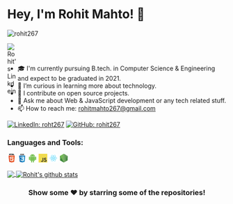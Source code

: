 # Hey, I'm Rohit Mahto! 👋

<p align="left"> <img src="https://komarev.com/ghpvc/?username=shi-wal&label=Views&color=blue&style=plastic" alt="rohit267" /> </p>

<!-- <a href="https://twitter.com/shi__wal">
  <img align="left" alt="Shivangi's Twitter" width="22px" src="https://cdn.jsdelivr.net/npm/simple-icons@v3/icons/twitter.svg" />
</a> -->
<a href="https://www.linkedin.com/in/rohit-mahto-489526149">
  <img align="left" alt="Rohit's Linkdein" width="22px" src="https://cdn.jsdelivr.net/npm/simple-icons@v3/icons/linkedin.svg" />
</a>
<!-- <a href="">
  <img align="left" alt="Shivangi's Instagram" width="22px" src="https://cdn.jsdelivr.net/npm/simple-icons@v3/icons/instagram.svg" />
</a> -->
<!-- <a href="">
  <img align="left" alt="Shivangi's Facebook" width="22px" src="https://cdn.jsdelivr.net/npm/simple-icons@v3/icons/facebook.svg" />
</a> -->


<br/>
<br/>


- 🎓 I'm currently pursuing B.tech. in Computer Science & Engineering and expect to be graduated in 2021.
- 🌱 I’m curious in learning more about technology.
- 🤔 I contribute on open source projects.
- 💬 Ask me about Web & JavaScript development or any tech related stuff.
- 📫 How to reach me: rohitmahto267@gmail.com



<!-- [![Twitter: shi__wal](https://img.shields.io/twitter/follow/shi__wal?style=social)](https://twitter.com/shi__wal) <br/> -->
[![LinkedIn: roht267](https://img.shields.io/badge/-Rohit-blue?style=flat-square&logo=Linkedin&logoColor=white&link=https://www.linkedin.com/in/rohit-mahto-489526149)](https://www.linkedin.com/in/shi-wal/)
[![GitHub: rohit267](https://img.shields.io/github/followers/rohit267?label=follow&style=social)](https://github.com/rohit267)


### Languages and Tools:

<code><img height="20" src="https://raw.githubusercontent.com/github/explore/80688e429a7d4ef2fca1e82350fe8e3517d3494d/topics/html/html.png"></code>
<code><img height="20" src="https://raw.githubusercontent.com/github/explore/80688e429a7d4ef2fca1e82350fe8e3517d3494d/topics/css/css.png"></code>
<code><img height="20" src="https://raw.githubusercontent.com/github/explore/80688e429a7d4ef2fca1e82350fe8e3517d3494d/topics/android/android.png"></code>
<code><img height="20" src="https://raw.githubusercontent.com/github/explore/80688e429a7d4ef2fca1e82350fe8e3517d3494d/topics/javascript/javascript.png"></code>
<code><img height="20" src="https://raw.githubusercontent.com/github/explore/80688e429a7d4ef2fca1e82350fe8e3517d3494d/topics/react/react.png"></code>
<code><img height="20" src="https://raw.githubusercontent.com/github/explore/80688e429a7d4ef2fca1e82350fe8e3517d3494d/topics/nodejs/nodejs.png"></code>    

<a href="https://github.com/rohit267">
  <img align="center" src="https://github-readme-stats.vercel.app/api/top-langs/?username=rohit267&theme=dark&hide_langs_below=1" />
</a>
<a href="https://github.com/shi-wal">
 <img align="center" src="https://github-readme-stats.vercel.app/api?username=rohit267&show_icons=true&theme=dark&line_height=27" alt="Rohit's github stats"/>
</a>


<div align="center">

### Show some ❤️ by starring some of the repositories!

</div>
